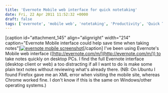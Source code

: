 ```yaml
---
title: 'Evernote Mobile web interface for quick notetaking'
date: Fri, 22 Apr 2011 11:52:32 +0000
draft: false
tags: ['evernote', 'mobile web', 'notetaking', 'Productivity', 'Quick Tips', 'Technology']
---
```


\[caption id="attachment\_145" align="alignright" width="214" caption="Evernote Mobile interface could help save time when taking notes"\][![evernote mobile screenshot](http://www.tombush.co.uk/wp-content/uploads/2011/04/evernote-mobile-267x300.png "evernote mobile")](http://www.tombush.co.uk/wp-content/uploads/2011/04/evernote-mobile.png)\[/caption\] I've been using Evernote's Mobile web interface ([http://evernote.com/m/](http://evernote.com/m/)) to take notes quickly on desktop PCs. I find the full Evernote interface (desktop client or web) a too distracting if all I want to do is make some plain text notes without reviewing what's already there. (NB: On Ubuntu I found Firefox gave me an XML error when visiting the mobile site, whereas Chrome worked fine. I don't know if this is the same on Windows/other operating systems.)[](http://www.tombush.co.uk/wp-content/uploads/2011/04/evernote-mobile.png)